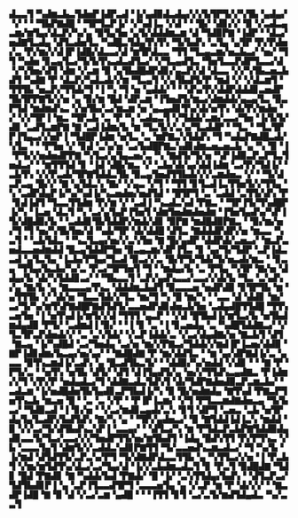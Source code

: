 ▟▃▃▜▝▚▟▆▃▙▃▜▟▅▛▐▟▛▃▟▝▐▞▄▟▉▟▃▟▄▞▞▞▙▜▛▜▞▞▚▜▙▝▄▟▄▞▝▞▝▝▝▜▙▛▇▟█▝▝▜▛▜▃▛▐▞▝▞▚▟▐▃▝▞▟▝▝▝█▞▝▟▊▞▞▝▉▝▞▃▟▃▄▃▆▞▆▜▄▞▟▃▛▞▚▞▄▝▉▜▄▜▅▝▄▜▞▟▟▟▆▃▆▝▟▝▜▟▉▛▇▝▐▟▛▝▝▟▃▞▅▟▇▜▃▟▄▝▟▜▃▟▅▜▃▝▚▟█▃▜▟▄▜▚▜▚▝▜▞▙▟▚▝▃▜▄▝▄▜▛▝▛▞▛▟▅▞▃▝▛▞▆▞▞▟▐▛▐▟█▞▟▃▃▞▟▝▆▜▛▟▃▃▝▜▜▝▜▃▄▃▆▞▅▃▙▃▞▝▅▞▝▜▜▝▚▟▅▝▊▃▄▜▃▞▜▞▙▜▚▃▟▃▟▜▃▞▝▞▜▃▄▟▜▃▝▜▅▜▃▃▛▟▛▜▃▃▞▟▝▞▚▜▅▞▟▜▝▟▆▝▞▃▆▝▉▝▄▜▙▟█▟▛▟▊▞▄▃▛▞▟▝▟▃▃▝▞▞▚▜▙▃▅▃▙▟▜▝▚▟▇▝▛▝▟▃▛▞▚▟▃▟▞▞▆▝▜▃▄▜▝▞▄▜▙▟▜▞▛▝▆▟▝▞▝▞▟▃▆▜▝▜▜▜▙▝▅▃▛▞▜▜▟▞▜▝▐▝▚▝▜▝▅▝▄▟▟▞▝▝▝▟▚▞▛▞▟▟▛▟▟▟▊▃▅▟▛▜▙▜▛▛▇▜▞▞▅▝▄▝▉▞▆▝█▟▝▟▛▃▆▝▐▜▅▟▜▞▆▃▞▟▆▟▟▞▄▃▄▜▃▝▉▃▛▜▟▝▆▟▆▟▚▃▝▞▅▜▙▞▃▞▆▃▆▝▅▝▄▃▄▟▊▜▚▞▟▞▅▜▚▝▟▞▛▞▆▟▅▝▞▝▞▞▜▛▐▝▆▃▝▜▛▃▙▝▃▝▛▝▚▝▃▟▄▃▜▝▞▜▟▟▞▃▆▞▃▃▞▜▅▝▐▞▙▜▞▟▊▝▃▟▜▃▆▛▇▝▇▝▃▟▐▟▆▞▙▝▆▝▜▃▜▞▞▃▚▞▜▃▟▟▛▝▝▜▃▝▝▜▃▜▛▛▐▜▄▃▞▞▅▛▐▝▜▟█▛▐▟▆▝▅▜▃▝▃▝▆▛▇▃▚▜▟▟▚▝▜▝▚▟▄▛▇▟█▃▟▞▚▜▃▝▝▝▛▜▅▝▞▝▊▟▝▃▚▞▅▝▃▞▙▟█▛▇▃▚▟▊▟▆▃▅▃▅▃▙▝▄▝▚▝▉▝▐▝▛▜▞▞▅▟▅▟▛▛▇▝▚▜▃▞▄▜▄▃▅▞▃▝▚▝▇▟▜▞▜▞▅▝▚▛▐▟▉▃▛▃▛▜▃▜▅▟▃▞▝▝▆▜▜▜▟▝▊▝▐▟▝▟█▞▆▃▝▞▝▃▙▞▟▞▄▞▟▟▐▟▆▝▃▞▛▞▜▟▐▞▝▃▙▜▚▝▞▞▛▃▟▞▜▛▇▜▟▟▃▜▙▝▉▃▄▜▅▟▜▜▙▟▞▞▞▃▆▟▅▃▝▞▝▝▜▞▟▃▛▃▄▝█▞▞▝▇▝▄▜▟▃▚▝▇▞▝▞▄▃▝▞▜▝▝▜▜▝▊▜▃▟▐▃▜▜▅▜▞▞▜▜▄▝▚▝▃▟▛▟▄▛▐▞▚▞▚▟▐▞▚▃▅▟▅▞▅▟▜▟▝▝█▜▛▜▝▃▝▃▟▟▝▃▜▜▞▟▚▝▛▝▊▟▐▟▜▝▜▃▃▜▜▟▆▝▛▞▆▝▞▝▃▟▐▝▚▃▟▃▚▟▝▛▇▃▝▝▜▛▐▜▞▜▚▟█▛▐▞▚▝▐▃▅▝▟▃▜▝▚▝▃▞▄▜▄▛▐▜▅▜▝▟▆▜▅▟▆▟▅▟▆▝▐▜▅▜▄▟▚▞▚▛▐▜▞▟█▟▉▞▙▝▝▃▟▟▊▜▙▜▟▟▛▞▆▟▞▟▊▝▉▛▇▝▆▟█▟▉▛▇▃▝▝▉▞▆▞▅▞▜▝▜▝▅▞▚▜▙▜▅▞▟▝▚▟▞▜▛▝▟▞▟▟█▝▟▜▃▝▇▟▟▟▛▟▛▞▅▝▆▃▃▝▚▃▜▝▝▃▙▜▟▃▝▝▚▃▜▃▄▞▅▞▞▃▚▜▅▝▇▝█▞▄▟▛▝▟▟▛▟▞▃▅▃▞▝▆▃▛▃▅▟▃▃▅▟▆▟▟▝█▃▄▜▟▟▛▜▅▝▉▃▄▃▆▞▟▛▐▜▃▝▊▝▄▞▜▞▜▟▛▝▃▛▐▟▃▃▟▝▄▜▃▜▄▝▐▃▙▞▛▜▄▞▜▃▟▝▉▃▞▞▃▝█▞▛▜▞▜▟▞▜▞▅▃▟▞▆▃▝▝▊▃▄▝▜▜▄▞▙▃▙▞▚▞▃▝▛▃▞▜▛▜▅▜▝▜▝▝▆▟▄▞▙▝▃▝▛▜▄▝▚▜▛▝▇▞▅▝▟▟▄▞▙▝▟▞▚▜▟▟▊▃▞▝▝▜▙▃▃▜▝▃▛▞▄▟▚▃▃▞▃▃▞▞▟▞▙▝▜▃▝▃▚▟▚▞▄▝▇▞▙▝▄▝▇▃▃▃▄▜▚▃▝▟▟▟▆▃▙▟▜▝▉▃▃▃▅▝▅▟▛▟▉▝▊▜▛▜▙▝▆▝▄▜▜▜▙▝▞▝▟▞▅▝▜▃▃▜▟▞▞▜▃▝▆▞▜▝▚▝█▝▆▞▚▝▝▃▃▝▟▝▟▟▊▝▆▞▃▞▜▞▚▞▆▜▚▛▇▟█▛▇▟▜▟▜▞▃▃▅▟▛▟▊▟▅▃▙▜▅▝▃▟▄▟█▜▜▟█▝▜▜▚▃▅▜▅▝▐▝▅▜▚▟▐▞▆▜▞▞▟▝▜▜▜▝▄▃▛▝▝▞▟▝█▜▙▟▐▞▆▜▃▞▙▝▅▜▙▟▆▟▄▟▉▝▛▜▞▝▃▟▆▟▐▝▉▞▝▝▐▝▊▝▃▝▐▝▊▃▅▟▄▝▃▝▚▟█▜▟▟▇▃▞▝▞▜▃▜▛▃▛▟▅▟▞▞▝▃▝▃▚▜▟▞▝▞▃▛▐▟▟▞▃▝▞▃▞▟▄▟▇▞▅▝▇▃▙▜▝▟▜▝▇▃▄▝▐▞▚▟█▟▝▃▞▜▅▟▄▝▃▞▅▝▆▞▞▛▇▃▞▜▟▟▞▞▆▟▐▛▐▃▅▞▟▟▉▝▇▛▐▟▊▟▆▞▙▃▄▞▅▞▄▞▝▝▇▟█▟▇▝▛▝▆▞▟▟▜▃▝▝▆▝▄▞▟▛▇▟▐▞▃▝▄▃▃▝▉▜▚▃▆▟▐▞▃▟▚▝▄▝█▃▟▜▙▃▜▞▝▝▟▟▉▞▚▞▅▟▟▝▞▟▊▝▝▝▇▝▛▝▛▜▞▃▝▝▅▜▚▝▅▜▙▝▟▜▞▝▟▜▝▟▐▜▄▟▜▞▄▝▅▞▞▜▜▟▚▃▄▟▇▃▝▛▐▟▆▞▞▜▝▞▛▞▛▝▅▟▄▟▃▞▜▝▟▟▇▃▟▃▜▟▚▜▝▟▞▜▟▛▇▟▅▟▉▃▛▃▆▃▙▞▝▃▟▃▆▝▐▞▅▟█▟▅▜▙▜▄▟▊▃▛▜▙▟▐▞▚▝▉▝█▞▅▟▆▟▄▝▇▜▚▟▝▛▇▃▛▜▅▜▚▃▙▝▆▃▅▝█▝▝▃▝▃▝▞▛▝▝▛▐▛▐▃▆▞▝▞▜▝▛▜▃▃▆▟▇▟▅▃▄▝▜▞▙▃▞▝▜▟▉▃▟▝▐▝▊▞▅▝▝▞▃▞▆▟▊▃▄▟▞▃▚▝▊▜▝▟▛▜▝▃▅▃▝▃▙▝▅▜▛▟▄▜▄▜▃▟▛▞▙▟▜▟▚▝▇▞▚▝▄▝▝▜▛▞▄▟▅▃▞▝▉▝▇▜▟▟▐▟▐▃▚▝▆▟▟▝▉▝▞▞▃▞▜▞▟▜▙▟▚▃▚▛▐▝▃▃▄▞▝▝▟▜▃▞▚▝▆▝▛▜▟▃▛▃▙▛▇▜▟▟▉▟▄▟▊▃▃▜▞▜▃▞▃▃▞▞▞▜▅▟▛▜▜▞▅▞▆▜▙▟▜▝▐▟▄▝█▟▚▜▜▝▛▞▛▜▚▃▝▞▙▝▃▃▃▜▄▜▝▟▆▜▞▞▃▟▟▃▚▟▊▛▇▜▜▝▜▞▃▃▅▟▚▃▆▃▟▃▞▝▜▝▚▞▙▝▐▞▆▟▝▟▜▟▜▜▞▃▛▃▚▞▛▜▝▜▞▟▇▟▛▟▃▃▜▜▙▝▄▝▚▜▜▃▞▞▅▝▐▝▛▃▙▜▝▞▆▞▆▜▟▜▚▞▟▃▞▃▞▜▄▞▟▝▐▞▞▃▙▟▆▃▟▃▜▝▊▝▛▃▜▝▉▟█▟▇▝▜▟▊▝█▟▝▛▇▟▊▝▇▝▚▟▟▞▙▟▝▛▇▟▞▝█▝▐▞▝▃▚▜▜▟▄▞▙▟▚▝▝▟▜▃▛▃▞▜▟▜▙▟▊▛▐▝▄▝▃▛▐▜▃▃▟▜▛▜▝▃▃▃▅▜▄▝▄▝▞▃▛▝▆▝▛▝▟▞▞▞▝▝▇▃▟▛▐▟█▝▇▝▉▝▟▝▞▃▞▃▆▝▄▟█▝▝▝▐▜▜▝▊▜▝▃▞▃▜▞▆▟▜▟▄▟▃▝▚▞▃▃▜
